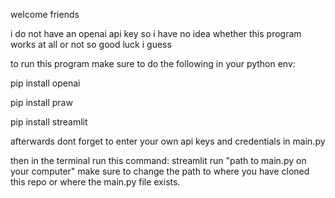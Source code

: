 welcome friends

i do not have an openai api key so i have no idea whether this program works at all or not
so good luck i guess

to run this program make sure to do the following in your python env:

pip install openai

pip install praw

pip install streamlit


afterwards dont forget to enter your own api keys and credentials in main.py

then in the terminal run this command: streamlit run "path to main.py on your computer"
make sure to change the path to where you have cloned this repo or where the main.py file exists.

